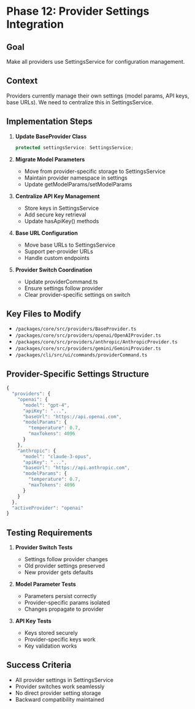 # Phase 12: Provider Settings Integration

## Goal
Make all providers use SettingsService for configuration management.

## Context
Providers currently manage their own settings (model params, API keys, base URLs). We need to centralize this in SettingsService.

## Implementation Steps

1. **Update BaseProvider Class**
   ```typescript
   protected settingsService: SettingsService;
   ```

2. **Migrate Model Parameters**
   - Move from provider-specific storage to SettingsService
   - Maintain provider namespace in settings
   - Update getModelParams/setModelParams

3. **Centralize API Key Management**
   - Store keys in SettingsService
   - Add secure key retrieval
   - Update hasApiKey() methods

4. **Base URL Configuration**
   - Move base URLs to SettingsService
   - Support per-provider URLs
   - Handle custom endpoints

5. **Provider Switch Coordination**
   - Update providerCommand.ts
   - Ensure settings follow provider
   - Clear provider-specific settings on switch

## Key Files to Modify

- `/packages/core/src/providers/BaseProvider.ts`
- `/packages/core/src/providers/openai/OpenAIProvider.ts`
- `/packages/core/src/providers/anthropic/AnthropicProvider.ts`
- `/packages/core/src/providers/gemini/GeminiProvider.ts`
- `/packages/cli/src/ui/commands/providerCommand.ts`

## Provider-Specific Settings Structure

```typescript
{
  "providers": {
    "openai": {
      "model": "gpt-4",
      "apiKey": "...",
      "baseUrl": "https://api.openai.com",
      "modelParams": {
        "temperature": 0.7,
        "maxTokens": 4096
      }
    },
    "anthropic": {
      "model": "claude-3-opus",
      "apiKey": "...",
      "baseUrl": "https://api.anthropic.com",
      "modelParams": {
        "temperature": 0.7,
        "maxTokens": 4096
      }
    }
  },
  "activeProvider": "openai"
}
```

## Testing Requirements

1. **Provider Switch Tests**
   - Settings follow provider changes
   - Old provider settings preserved
   - New provider gets defaults

2. **Model Parameter Tests**
   - Parameters persist correctly
   - Provider-specific params isolated
   - Changes propagate to provider

3. **API Key Tests**
   - Keys stored securely
   - Provider-specific keys work
   - Key validation works

## Success Criteria

- All provider settings in SettingsService
- Provider switches work seamlessly
- No direct provider setting storage
- Backward compatibility maintained